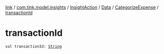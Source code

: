 [link](../../../../index.md) / [com.tink.model.insights](../../../index.md) / [InsightAction](../../index.md) / [Data](../index.md) / [CategorizeExpense](index.md) / [transactionId](./transaction-id.md)

# transactionId

`val transactionId: `[`String`](https://kotlinlang.org/api/latest/jvm/stdlib/kotlin/-string/index.html)